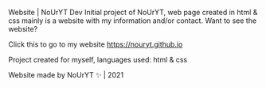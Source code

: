 Website | NoUrYT Dev
Initial project of NoUrYT, web page created in html & css mainly is a website with my information and/or contact. Want to see the website?

Click this to go to my website https://nouryt.github.io

Project created for myself, languages used: html & css

Website made by NoUrYT ✨ | 2021
